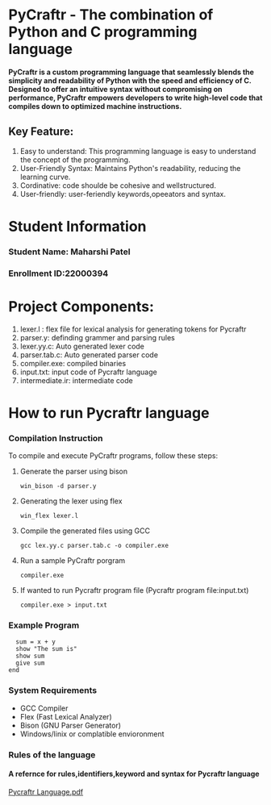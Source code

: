 # PyCraftr - The combination of Python and C programming language

#### PyCraftr is a custom programming language that seamlessly blends the simplicity and readability of Python with the speed and efficiency of C. Designed to offer an intuitive syntax without compromising on performance, PyCraftr empowers developers to write high-level code that compiles down to optimized machine instructions.

## Key Feature:

  1. Easy to understand: This programming language is easy to understand the concept of the programming.
  2. User-Friendly Syntax: Maintains Python's readability, reducing the learning curve.
  3. Cordinative: code shoulde be cohesive and wellstructured.
  4. User-friendly: user-feriendly keywords,opeeators and syntax.
  

# Student Information

  ### **Student Name: Maharshi Patel**  
  ### **Enrollment ID:22000394**

# Project Components: 
  1. lexer.l : flex file for lexical analysis for generating tokens for Pycraftr
  2. parser.y: definding grammer and parsing rules 
  3. lexer.yy.c: Auto generated lexer code 
  4. parser.tab.c: Auto generated parser code 
  5. compiler.exe: compiled binaries
  6. input.txt: input code of Pycraftr language
  7. intermediate.ir: intermediate code

# How to run Pycraftr language

### Compilation Instruction
To compile and execute PyCraftr programs, follow these steps:
1. Generate the parser using bison
   
   ```win_bison -d parser.y  ```
2. Generating the lexer using flex
   
    ```win_flex lexer.l```
3. Compile the generated files using GCC

   ```gcc lex.yy.c parser.tab.c -o compiler.exe```

4. Run a sample PyCraftr porgram

   ```compiler.exe```
  
5. If wanted to run Pycraftr program file (Pycraftr program file:input.txt) 

   ```compiler.exe > input.txt ```

### Example Program

``` start add x, y:
  sum = x + y
  show "The sum is"
  show sum
  give sum
end
```

### System Requirements

- GCC Compiler
- Flex (Fast Lexical Analyzer)
- Bison (GNU Parser Generator)
- Windows/linix or complatible envioronment


### Rules of the language
####  A refernce for rules,identifiers,keyword and syntax for Pycraftr language 
[Pycraftr Language.pdf](./Pycraftr.pdf)






  


